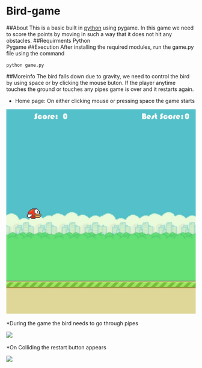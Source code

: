 # Bird-game
##About
This is a basic built in [python](https://www.python.org/) using pygame. In this game we need to score the points by moving in such a way that it does not hit any obstacles.
##Requirments
Python <br />
Pygame
##Execution
After installing the required modules, run the game.py file using the command 
```
python game.py
```
##Moreinfo
The bird falls down due to gravity, we need to control the bird by using space or by clicking the mouse buton.
If the player anytime touches the ground or touches any pipes game is over and it restarts again.
* Home page:
On either clicking mouse or pressing space the game starts

![](/img/home.jpg)

*During the game the bird needs to go through pipes

![](/images/gamepage.jpg)

*On Colliding the restart button appears

![](/images/restartpage.jpg)
